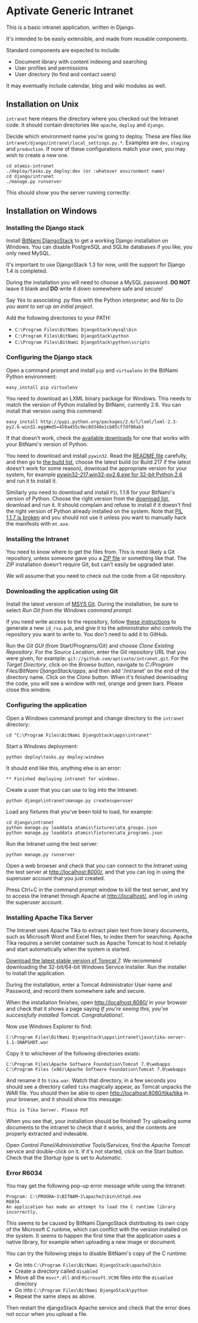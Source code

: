 # Aptivate Generic Intranet

This is a basic intranet application, written in Django.

It's intended to be easily extensible, and made from reusable
components.

Standard components are expected to include:

* Document library with content indexing and searching
* User profiles and permissions
* User directory (to find and contact users)

It may eventually include calendar, blog and wiki modules as well.

## Installation on Unix

`intranet` here means the directory where you checked out the Intranet code.
It should contain directories like `apache`, `deploy` and `django`.

Decide which environment name you're going to deploy. These are files
like `intranet/django/intranet/local_settings.py.*`. Examples are `dev`,
`staging` and `production`. If none of these configurations match your own,
you may wish to create a new one.

	cd atamis-intranet
	./deploy/tasks.py deploy:dev (or :whatever environment name)
	cd django/intranet
	./manage.py runserver

This should show you the server running correctly:

## Installation on Windows

### Installing the Django stack

Install [BitNami DjangoStack](http://bitnami.org/stack/djangostack) to get a
working Django installation on Windows. You can disable PostgreSQL and SQLite
databases if you like, you only need MySQL.

It's important to use DjangoStack 1.3 for now, until the support for Django
1.4 is completed.

During the installation you will need to choose a MySQL password. **DO NOT**
leave it blank and **DO** write it down somewhere safe and secure!

Say *Yes* to associating .py files with the Python interpreter, and *No* to
*Do you want to set up an initial project*.

Add the following directories to your PATH:

* `C:\Program Files\BitNami DjangoStack\mysql\bin`
* `C:\Program Files\BitNami DjangoStack\python`
* `C:\Program Files\BitNami DjangoStack\python\scripts`

### Configuring the Django stack

Open a command prompt and install `pip` and `virtualenv` in the BitNami
Python environment:

	easy_install pip virtualenv

You need to download an LXML binary package for Windows. This needs to
match the version of Python installed by BitNami, currently 2.6. You
can install that version using this command:

	easy_install http://pypi.python.org/packages/2.6/l/lxml/lxml-2.3-py2.6-win32.egg#md5=450a455c9ec8d348e1cb05cf7df80ab3

If that doesn't work, check the [available downloads](http://pypi.python.org/pypi/lxml/2.3#downloads)
for one that works with your BitNami's version of Python.

You need to download and install `pywin32`. Read the 
[README file](http://heanet.dl.sourceforge.net/project/pywin32/pywin32/README.txt)
carefully, and then go to 
[the build list](http://sourceforge.net/projects/pywin32/files/pywin32/),
choose the latest build (or Build 217 if the latest doesn't work for some reason), 
download the appropriate version for your system, for example
[pywin32-217.win32-py2.6.exe for 32-bit Python 2.6](http://sourceforge.net/projects/pywin32/files/pywin32/Build%20217/pywin32-217.win32-py2.6.exe/download)
and run it to install it.

Similarly you need to download and install `PIL` 1.1.6 for your BitNami's
version of Python. Choose the right version from the
[download list](http://effbot.org/downloads/#pil), download and run it. It
should complain and refuse to install if it doesn't find the right version
of Python already installed on the system. Note that
[PIL 1.1.7 is broken](http://groups.google.com/group/pyinstaller/browse_thread/thread/c4d7b57ef3a5bf8b)
and you should not use it unless you want to manually hack the manifests
with `mt.exe`.

### Installing the Intranet

You need to know where to get the files from. This is most likely a Git
repository, unless someone gave you a [ZIP file](https://github.com/aptivate/intranet/zipball/master)
or something like that. The ZIP installation doesn't require Git, but
can't easily be upgraded later.

We will assume that you need to check out the code from a Git repository.

### Downloading the application using Git

Install the latest version of [MSYS Git](http://code.google.com/p/msysgit/downloads/list).
During the installation, be sure to select *Run Git from the Windows command prompt*.

If you need write access to the repository, follow
[these instructions](http://help.github.com/win-set-up-git/#_set_up_ssh_keys)
to generate a new `id_rsa.pub`, and give it to the administrator who controls
the repository you want to write to. You don't need to add it to GitHub.

Run the *Git GUI* (from Start/Programs/Git) and choose *Clone Existing Repository*. 
For the *Source Location*, enter the Git repository URL that you were given,
for example: `git://github.com/aptivate/intranet.git`. For the *Target Directory*,
click on the *Browse* button, navigate to *C:/Program Files/BitNami DjangoStack/apps*,
and then add '/intranet' on the end of the directory name. Click on the *Clone*
button. When it's finished downloading the code, you will see a window with red,
orange and green bars. Please close this window.

### Configuring the application

Open a Windows command prompt and change directory to the `intranet` directory:

	cd "C:\Program Files\BitNami DjangoStack\apps\intranet"

Start a Windows deployment:

	python deploy\tasks.py deploy:windows

It should end like this, anything else is an error:

	** Finished deploying intranet for windows.

Create a user that you can use to log into the Intranet:

	python django\intranet\manage.py createsuperuser

Load any fixtures that you've been told to load, for example:

	cd django\intranet
	python manage.py loaddata atamis\fixtures\ata_groups.json
	python manage.py loaddata atamis\fixtures\ata_programs.json

Run the Intranet using the test server:

	python manage.py runserver

Open a web browser and check that you can connect to the Intranet using
the test server at [http://localhost:8000/](http://localhost:8000/), and
that you can log in using the superuser account that you just created.

Press Ctrl+C in the command prompt window to kill the test server, and
try to access the Intranet through Apache at [http://localhost/](http://localhost/),
and log in using the superuser account.

### Installing Apache Tika Server

The Intranet uses Apache Tika to extract plain text from binary documents,
such as Microsoft Word and Excel files, to index them for searching.
Apache Tika requires a servlet container such as Apache Tomcat to host it
reliably and start automatically when the system is started.

[Download the latest stable version of Tomcat 7](http://tomcat.apache.org/download-70.cgi).
We recommend downloading the 32-bit/64-bit Windows Service Installer. Run
the installer to install the application. 

During the installation, enter a Tomcat Administrator User name and Password,
and record them somewhere safe and secure.

When the installation finishes, open
[http://localhost:8080/](http://localhost:8080/) in your browser and
check that it shows a page saying *If you're seeing this, you've
successfully installed Tomcat. Congratulations!*.

Now use Windows Explorer to find:

	C:\Program Files\BitNami DjangoStack\apps\intranet\java\tika-server-1.1-SNAPSHOT.war

Copy it to whichever of the following directories exists:

	C:\Program Files\Apache Software Foundation\Tomcat 7.0\webapps
	C:\Program Files (x86)\Apache Software Foundation\Tomcat 7.0\webapps

And rename it to `tika.war`. Watch that directory, in a few seconds you
should see a directory called `tika` magically appear, as Tomcat unpacks
the WAR file. You should then be able to open
[http://localhost:8080/tika/tika](http://localhost:8080/tika/tika) in your
browser, and it should show this message:

	This is Tika Server. Please PUT

When you see that, your installation should be finished! Try uploading some
documents to the intranet to check that it works, and the contents are
properly extracted and indexable.

Open *Control Panel/Administrative Tools/Services*, find the
*Apache Tomcat* service and double-click on it. If it's not started,
click on the Start button. Check that the *Startup type* is set to
*Automatic*.

### Error R6034

You may get the following pop-up error message while using the Intranet:

	Program: C:\PROGRA~1\BITNAM~1\apache2\bin\httpd.exe
	R6034
	An application has made an attempt to load the C runtime library incorrectly.

This seems to be caused by BitNami DjangoStack distributing its own copy
of the Microsoft C runtime, which can conflict with the version installed
on the system. It seems to happen the first time that the application uses a
native library, for example when uploading a new image or document.

You can try the following steps to disable BitNami's copy of the C runtime:

* Go into `C:\Program Files\BitNami DjangoStack\apache2\bin`
* Create a directory called `disabled`
* Move all the `msvc*.dll` and `Microsoft.VC90` files into the `disabled` directory
* Go into `C:\Program Files\BitNami DjangoStack\python`
* Repeat the same steps as above.

Then restart the djangoStack Apache service and check that the error does
not occur when you upload a file.
